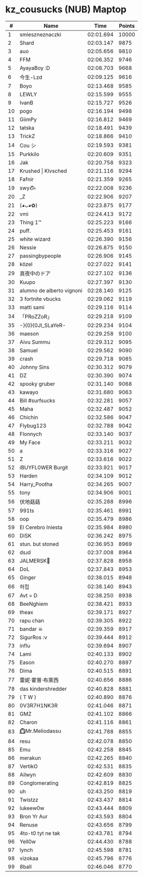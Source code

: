# kz_cousucks (NUB) Maptop

|  # | Name | Time | Points |
|-------------- | -------------- | -------------- | -------------- | 
| 1 | smieszneznaczki | 02:01.694 | 10000 | 
| 2 | Shard | 02:03.147 | 9875 | 
| 3 | auo | 02:05.656 | 9810 | 
| 4 | FFM | 02:06.352 | 9746 | 
| 5 | AyayaBoy :D | 02:08.703 | 9668 | 
| 6 | 今生-Lzd | 02:09.125 | 9616 | 
| 7 | Boyo | 02:13.468 | 9585 | 
| 8 | LEWLY | 02:15.599 | 9555 | 
| 9 | IvanB | 02:15.727 | 9526 | 
| 10 | pogo | 02:16.194 | 9498 | 
| 11 | GiimPy | 02:16.812 | 9469 | 
| 12 | tatska | 02:18.491 | 9439 | 
| 13 | TrickZ | 02:18.866 | 9410 | 
| 14 | Cou シ | 02:19.593 | 9381 | 
| 15 | Purkkilo | 02:20.609 | 9351 | 
| 16 | Jak | 02:20.758 | 9323 | 
| 17 | Krushed \| Klvsched | 02:21.116 | 9294 | 
| 18 | Fafnir | 02:21.359 | 9265 | 
| 19 | swy𐂃 | 02:22.008 | 9236 | 
| 20 | _Z | 02:22.906 | 9207 | 
| 21 | (◕ᴗ◕✿) | 02:23.875 | 9177 | 
| 22 | vmi | 02:24.413 | 9172 | 
| 23 | Thing 1™ | 02:25.223 | 9166 | 
| 24 | puff. | 02:25.453 | 9161 | 
| 25 | white wizard | 02:26.390 | 9156 | 
| 26 | Nessie | 02:26.875 | 9150 | 
| 27 | passingbypeople | 02:26.906 | 9145 | 
| 28 | közel | 02:27.022 | 9141 | 
| 29 | 真夜中のドア | 02:27.102 | 9136 | 
| 30 | Kuupo | 02:27.397 | 9130 | 
| 31 | alumno de alberto vignoni | 02:28.140 | 9125 | 
| 32 | 3 fortnite vbucks | 02:29.062 | 9119 | 
| 33 | matti sami | 02:29.116 | 9114 | 
| 34 | 「PRoZZoR」 | 02:29.218 | 9109 | 
| 35 | -}{0}{0JI_SLaYeR- | 02:29.234 | 9104 | 
| 36 | maeson | 02:29.258 | 9100 | 
| 37 | Aivu Summu | 02:29.312 | 9095 | 
| 38 | Samuel | 02:29.562 | 9090 | 
| 39 | crash | 02:29.718 | 9085 | 
| 40 | Johnny Sins | 02:30.312 | 9079 | 
| 41 | DZ | 02:30.390 | 9074 | 
| 42 | spooky gruber | 02:31.140 | 9068 | 
| 43 | kawayo | 02:31.680 | 9063 | 
| 44 | Bill #surfsucks | 02:32.281 | 9057 | 
| 45 | Maha | 02:32.487 | 9052 | 
| 46 | Chichin | 02:32.586 | 9047 | 
| 47 | Flybug123 | 02:32.788 | 9042 | 
| 48 | Flonnych | 02:33.140 | 9037 | 
| 49 | My Face | 02:33.211 | 9032 | 
| 50 | a | 02:33.316 | 9027 | 
| 51 | Z | 02:33.616 | 9022 | 
| 52 | iBUYFL0WER Burgit | 02:33.921 | 9017 | 
| 53 | Harden | 02:34.109 | 9012 | 
| 54 | Harry_Pootha | 02:34.265 | 9007 | 
| 55 | tony | 02:34.906 | 9001 | 
| 56 | 伏地菇菇 | 02:35.288 | 8996 | 
| 57 | 991ts | 02:35.461 | 8991 | 
| 58 | oop | 02:35.479 | 8986 | 
| 59 | El Cerebro Iniesta | 02:35.984 | 8980 | 
| 60 | DiSK | 02:36.242 | 8975 | 
| 61 | stun. but stoned | 02:36.953 | 8969 | 
| 62 | dsɹd | 02:37.008 | 8964 | 
| 63 | JALMERSK👀 | 02:37.828 | 8958 | 
| 64 | DoL | 02:37.843 | 8953 | 
| 65 | Ginger | 02:38.015 | 8948 | 
| 66 | 허접 | 02:38.140 | 8943 | 
| 67 | Avt = D | 02:38.250 | 8938 | 
| 68 | BeeNghiem | 02:38.421 | 8933 | 
| 69 | theax | 02:39.171 | 8927 | 
| 70 | rapu chan | 02:39.305 | 8922 | 
| 71 | bandar ☠ | 02:39.359 | 8917 | 
| 72 | SigurRos :v | 02:39.444 | 8912 | 
| 73 | influ | 02:39.694 | 8907 | 
| 74 | Lami | 02:40.133 | 8902 | 
| 75 | Eason | 02:40.270 | 8897 | 
| 76 | Dima | 02:40.515 | 8891 | 
| 77 | 蕾妮·霍普·布萊西 | 02:40.656 | 8886 | 
| 78 | das kindershredder | 02:40.828 | 8881 | 
| 79 | ( T W ) | 02:40.890 | 8876 | 
| 80 | 0V3R7H1NK3R | 02:41.046 | 8871 | 
| 81 | GMZ | 02:41.102 | 8866 | 
| 82 | Charon | 02:41.116 | 8861 | 
| 83 | ⭕⃤Mr.Meliodassu | 02:41.788 | 8855 | 
| 84 | resu | 02:42.078 | 8850 | 
| 85 | Emu | 02:42.258 | 8845 | 
| 86 | merakun | 02:42.265 | 8840 | 
| 87 | VertikO | 02:42.531 | 8835 | 
| 88 | Ailwyn | 02:42.609 | 8830 | 
| 89 | Conglomerating | 02:42.819 | 8825 | 
| 90 | uh | 02:43.250 | 8819 | 
| 91 | Twistzz | 02:43.437 | 8814 | 
| 92 | lukeew0w | 02:43.444 | 8809 | 
| 93 | Bron Yr Aur | 02:43.593 | 8804 | 
| 94 | Renuse | 02:43.656 | 8799 | 
| 95 | 4to-t0 tyt ne tak | 02:43.781 | 8794 | 
| 96 | Yell0w | 02:44.430 | 8788 | 
| 97 | lynch | 02:45.598 | 8781 | 
| 98 | vizokaa | 02:45.796 | 8776 | 
| 99 | 8ball | 02:46.046 | 8770 | 

